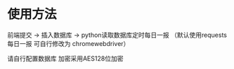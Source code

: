 # 使用方法

前端提交 ->  插入数据库 -> python读取数据库定时每日一报  （默认使用requests 每日一报 可自行修改为 chromewebdriver）



请自行配置数据库 加密采用AES128位加密 

